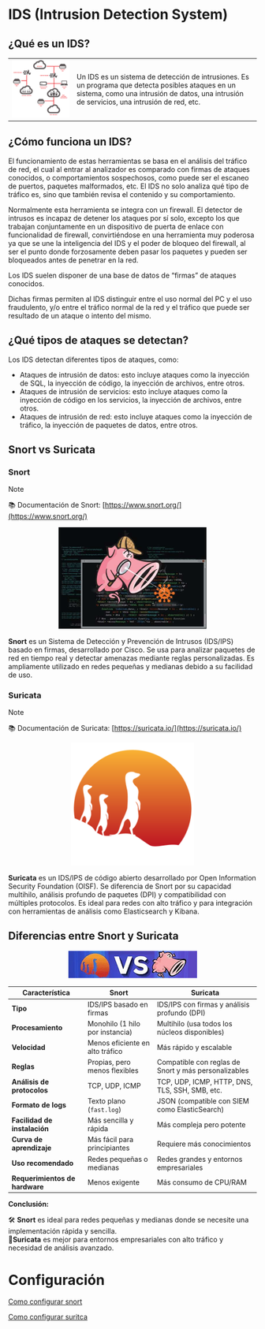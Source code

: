 # IDS (Intrusion Detection System)

## ¿Qué es un IDS?

<table>
  <tr>
    <td>
      <img src="/img/schema.png" alt="Esquema IDS" width="500">
    </td>
    <td>
    Un IDS es un sistema de detección de intrusiones. Es un programa que detecta posibles ataques en un sistema, como una intrusión de datos, una intrusión de servicios, una intrusión de red, etc.
    </td>
  </tr>
</table>




## ¿Cómo funciona un IDS?

El funcionamiento de estas herramientas se basa en el análisis  del tráfico de red, el cual al entrar al analizador es comparado con firmas de ataques conocidos, o comportamientos sospechosos, como puede ser el escaneo de puertos, paquetes malformados, etc. El IDS no solo analiza qué tipo de tráfico es, sino que también revisa el contenido y su comportamiento.

Normalmente esta herramienta se integra con un firewall. El detector de intrusos es incapaz de detener los ataques por sí solo, excepto los que trabajan conjuntamente en un dispositivo de puerta de enlace con funcionalidad de firewall, convirtiéndose en una herramienta muy poderosa ya que se une la inteligencia del IDS y el poder de bloqueo del firewall, al ser el punto donde forzosamente deben pasar los paquetes y pueden ser bloqueados antes de penetrar en la red.

Los IDS suelen disponer de una base de datos de “firmas” de ataques conocidos.

Dichas firmas permiten al IDS distinguir entre el uso normal del PC y el uso fraudulento, y/o entre el tráfico normal de la red y el tráfico que puede ser resultado de un ataque o intento del mismo.

## ¿Qué tipos de ataques se detectan?

Los IDS detectan diferentes tipos de ataques, como:

- Ataques de intrusión de datos: esto incluye ataques como la inyección de SQL, la inyección de código, la inyección de archivos, entre otros.
- Ataques de intrusión de servicios: esto incluye ataques como la inyección de código en los servicios, la inyección de archivos, entre otros.
- Ataques de intrusión de red: esto incluye ataques como la inyección de tráfico, la inyección de paquetes de datos, entre otros.

## Snort vs Suricata

### **Snort**

> [!NOTE]
> :books: Documentación de Snort: [https://www.snort.org/](https://www.snort.org/)

<p align="center">
  <img src="/img/snort.png" alt="snort" width="300">
</p>

**Snort** es un Sistema de Detección y Prevención de Intrusos (IDS/IPS) basado en firmas, desarrollado por Cisco. Se usa para analizar paquetes de red en tiempo real y detectar amenazas mediante reglas personalizadas. Es ampliamente utilizado en redes pequeñas y medianas debido a su facilidad de uso.

### **Suricata**

> [!NOTE]
> :books: Documentación de Suricata: [https://suricata.io/](https://suricata.io/)

<p align="center">
  <img src="/img/suricata.png" alt="suricata" width="250">
</p>

**Suricata** es un IDS/IPS de código abierto desarrollado por Open Information Security Foundation (OISF). Se diferencia de Snort por su capacidad multihilo, análisis profundo de paquetes (DPI) y compatibilidad con múltiples protocolos. Es ideal para redes con alto tráfico y para integración con herramientas de análisis como Elasticsearch y Kibana.

## Diferencias entre Snort y Suricata
<p align="center">
  <img src="/img/versus.png" alt="versus">
</p>


| Característica  | **Snort**  | **Suricata**  |
|---------------|------------|--------------|
| **Tipo** | IDS/IPS basado en firmas | IDS/IPS con firmas y análisis profundo (DPI) |
| **Procesamiento** | Monohilo (1 hilo por instancia) | Multihilo (usa todos los núcleos disponibles) |
| **Velocidad** | Menos eficiente en alto tráfico | Más rápido y escalable |
| **Reglas** | Propias, pero menos flexibles | Compatible con reglas de Snort y más personalizables |
| **Análisis de protocolos** | TCP, UDP, ICMP | TCP, UDP, ICMP, HTTP, DNS, TLS, SSH, SMB, etc. |
| **Formato de logs** | Texto plano (`fast.log`) | JSON (compatible con SIEM como ElasticSearch) |
| **Facilidad de instalación** | Más sencilla y rápida | Más compleja pero potente |
| **Curva de aprendizaje** | Más fácil para principiantes | Requiere más conocimientos |
| **Uso recomendado** | Redes pequeñas o medianas | Redes grandes y entornos empresariales |
| **Requerimientos de hardware** | Menos exigente | Más consumo de CPU/RAM |

**Conclusión:**  

 🛠 **Snort** es ideal para redes pequeñas y medianas donde se necesite una implementación rápida y sencilla.  
🚀**Suricata** es mejor para entornos empresariales con alto tráfico y necesidad de análisis avanzado.  


# Configuración
[Como configurar snort](snortconf.md)

[Como configurar suritca](suricataconf.md)